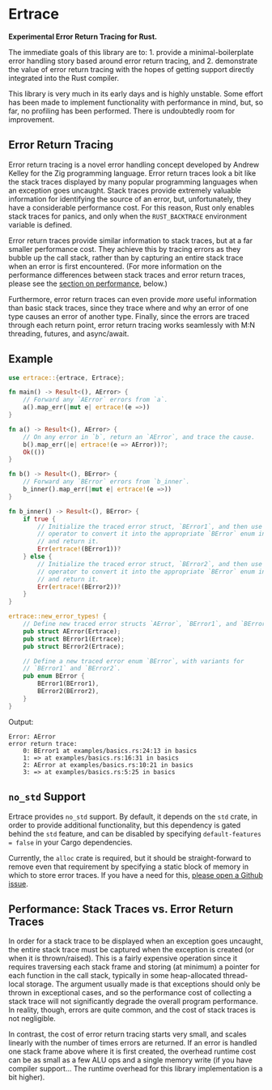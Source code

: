 # Ertrace

**Experimental Error Return Tracing for Rust.**

The immediate goals of this library are to:
    1. provide a minimal-boilerplate error handling story based around error
       return tracing, and
    2. demonstrate the value of error return tracing with the hopes of
       getting support directly integrated into the Rust compiler.

This library is very much in its early days and is highly unstable. Some
effort has been made to implement functionality with performance in mind,
but, so far, no profiling has been performed. There is undoubtedly room for
improvement.

## Error Return Tracing

Error return tracing is a novel error handling concept developed by
Andrew Kelley for the Zig programming language. Error return traces look a
bit like the stack traces displayed by many popular programming languages
when an exception goes uncaught. Stack traces provide extremely valuable
information for identifying the source of an error, but, unfortunately, they
have a considerable performance cost. For this reason, Rust only enables
stack traces for panics, and only when the `RUST_BACKTRACE` environment
variable is defined.

Error return traces provide similar information to stack traces, but at
a far smaller performance cost. They achieve this by tracing errors
as they bubble up the call stack, rather than by capturing an entire
stack trace when an error is first encountered. (For more information on
the performance differences between stack traces and error return traces,
please see the [section on performance](
#performance-stack-traces-vs-error-return-traces), below.)

Furthermore, error return traces can even provide *more* useful information
than basic stack traces, since they trace where and why an error of one type
causes an error of another type. Finally, since the errors are traced
through each return point, error return tracing works seamlessly with
M:N threading, futures, and async/await.

## Example

```rust
use ertrace::{ertrace, Ertrace};

fn main() -> Result<(), AError> {
    // Forward any `AError` errors from `a`.
    a().map_err(|mut e| ertrace!(e =>))
}

fn a() -> Result<(), AError> {
    // On any error in `b`, return an `AError`, and trace the cause.
    b().map_err(|e| ertrace!(e => AError))?;
    Ok(())
}

fn b() -> Result<(), BError> {
    // Forward any `BError` errors from `b_inner`.
    b_inner().map_err(|mut e| ertrace!(e =>))
}

fn b_inner() -> Result<(), BError> {
    if true {
        // Initialize the traced error struct, `BError1`, and then use the `?`
        // operator to convert it into the appropriate `BError` enum instance
        // and return it.
        Err(ertrace!(BError1))?
    } else {
        // Initialize the traced error struct, `BError2`, and then use the `?`
        // operator to convert it into the appropriate `BError` enum instance
        // and return it.
        Err(ertrace!(BError2))?
    }
}

ertrace::new_error_types! {
    // Define new traced error structs `AError`, `BError1`, and `BError2`.
    pub struct AError(Ertrace);
    pub struct BError1(Ertrace);
    pub struct BError2(Ertrace);

    // Define a new traced error enum `BError`, with variants for
    // `BError1` and `BError2`.
    pub enum BError {
        BError1(BError1),
        BError2(BError2),
    }
}
```

Output:

```
Error: AError
error return trace:
    0: BError1 at examples/basics.rs:24:13 in basics
    1: => at examples/basics.rs:16:31 in basics
    2: AError at examples/basics.rs:10:21 in basics
    3: => at examples/basics.rs:5:25 in basics
```

## `no_std` Support

Ertrace provides `no_std` support. By default, it depends on the `std` crate,
in order to provide additional functionality, but
this dependency is gated behind the `std` feature, and can be disabled by
specifying `default-features = false` in your Cargo dependencies.

Currently, the `alloc` crate is required, but it should be straight-forward to
remove even that requirement by specifying a static block of memory in which
to store error traces. If you have a need for this,
[please open a Github issue](https://github.com/scottjmaddox/ertrace/issues/new).

## Performance: Stack Traces vs. Error Return Traces

In order for a stack trace to be displayed when an exception goes uncaught, the
entire stack trace must be captured when the exception is created (or when it is
thrown/raised). This is a fairly expensive operation since it requires
traversing each stack frame and storing (at minimum) a pointer for each function
in the call stack, typically in some heap-allocated thread-local storage. The
argument usually made is that exceptions should only be thrown in exceptional
cases, and so the performance cost of collecting a stack trace will not
significantly degrade the overall program performance. In reality, though,
errors are quite common, and the cost of stack traces is not negligible.

In contrast, the cost of error return tracing starts very small, and scales
linearly with the number of times errors are returned. If an error is
handled one stack frame above where it is first created, the overhead
runtime cost can be as small as a few ALU ops and a single memory write
(if you have compiler support... The runtime overhead for this library
implementation is a bit higher).
